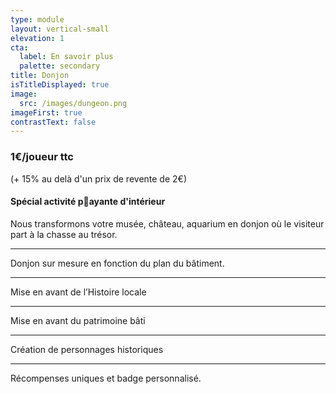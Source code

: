 ```yaml
---
type: module
layout: vertical-small
elevation: 1
cta:
  label: En savoir plus
  palette: secondary
title: Donjon
isTitleDisplayed: true
image:
  src: /images/dungeon.png
imageFirst: true
contrastText: false
---
```


### **1€/joueur ttc**
(+ 15% au delà d'un prix de revente de 2€)

#### Spécial activité payante d'intérieur

Nous transformons votre musée, château, aquarium en donjon où le visiteur part à la chasse au trésor.

---
Donjon sur mesure en fonction du plan du bâtiment.

---
Mise en avant de l’Histoire locale

---
Mise en avant du patrimoine bâti

---
Création de personnages historiques

---
Récompenses uniques et badge personnalisé.
